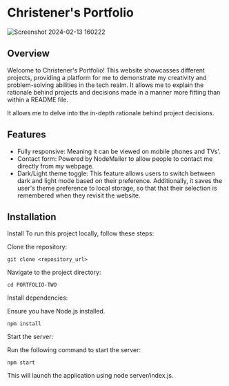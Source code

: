 # Christener's Portfolio

![Screenshot 2024-02-13 160222](https://github.com/Christener19/Portfolio/assets/134003152/59f6c446-3a50-41ea-9ad1-a41733a00469)

## Overview
Welcome to Christener's Portfolio! This website showcasses different projects, providing a platform for me to demonstrate my creativity and problem-solving abilities in the tech realm.
It allows me to explain the rationale behind projects and decisions made in a manner more fitting than within a README file.
 
It allows me to delve into the in-depth rationale behind project decisions.

## Features

- Fully responsive: Meaning it can be viewed on mobile phones and TVs'.
- Contact form: Powered by NodeMailer to allow people to contact me directly from my webpage.
- Dark/Light theme toggle: This feature allows users to switch between dark and light mode based on their preference. Additionally, it saves the user's theme preference to local storage, so that that their selection is remembered when they revisit the website.

## Installation

Install
To run this project locally, follow these steps:

Clone the repository:

```git clone <repository_url>```

Navigate to the project directory:

```cd PORTFOLIO-TWO```

Install dependencies:

Ensure you have Node.js installed.

```npm install```

Start the server:

Run the following command to start the server:

```npm start```

This will launch the application using node server/index.js.
